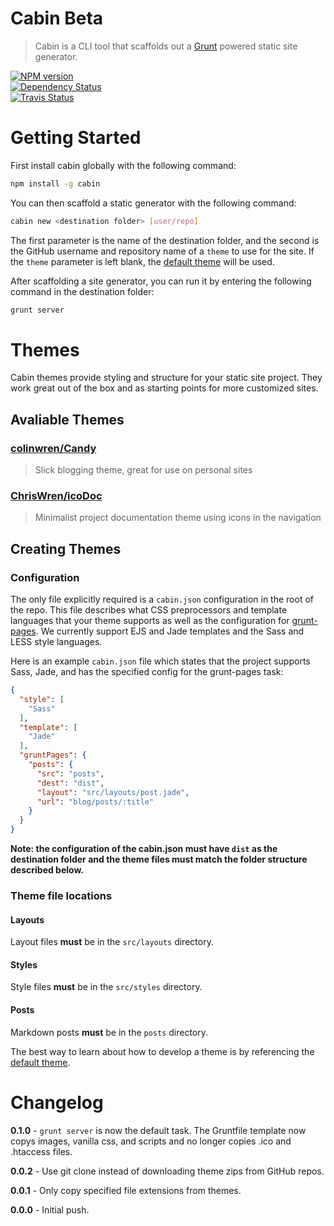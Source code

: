 # Cabin Beta
> Cabin is a CLI tool that scaffolds out a [Grunt](http://gruntjs.com/) powered static site generator.

[![NPM version](https://badge.fury.io/js/cabin.png)](http://badge.fury.io/js/cabin)  
[![Dependency Status](https://gemnasium.com/ChrisWren/Cabin.png)](https://gemnasium.com/ChrisWren/Cabin)   
[![Travis Status](https://travis-ci.org/colinwren/Cabin.png)](https://travis-ci.org/colinwren/Cabin)

# Getting Started

First install cabin globally with the following command:
```bash
npm install -g cabin
```
You can then scaffold a static generator with the following command:
```bash
cabin new <destination folder> [user/repo]
```
The first parameter is the name of the destination folder, and the second is the GitHub username and repository name of a `theme` to use for the site. If the `theme` parameter is left blank, the [default theme](https://github.com/colinwren/testTheme) will be used.

After scaffolding a site generator, you can run it by entering the following command in the destination folder:
```bash
grunt server
```
# Themes
Cabin themes provide styling and structure for your static site project. They work great out of the box and as starting points for more customized sites.

## Avaliable Themes

### [colinwren/Candy](https://github.com/colinwren/Candy)
> Slick blogging theme, great for use on personal sites

### [ChrisWren/icoDoc](http://chriswren.github.io/icoDoc/)
> Minimalist project documentation theme using icons in the navigation

## Creating Themes

### Configuration

The only file explicitly required is a `cabin.json` configuration in the root of the repo. This file describes what CSS preprocessors and template languages that your theme supports as well as the configuration for [grunt-pages](https://github.com/ChrisWren/grunt-pages). We currently support EJS and Jade templates and the Sass and LESS style languages.

Here is an example `cabin.json` file which states that the project supports Sass, Jade, and has the specified config for the grunt-pages task:
```json
{
  "style": [
    "Sass"
  ],
  "template": [
    "Jade"
  ],
  "gruntPages": {
    "posts": {
      "src": "posts",
      "dest": "dist",
      "layout": "src/layouts/post.jade",
      "url": "blog/posts/:title"
    }
  }
}
```
**Note: the configuration of the cabin.json must have `dist` as the destination folder and the theme files must match the folder structure described below.**

### Theme file locations

#### Layouts
Layout files **must** be in the `src/layouts` directory.

#### Styles
Style files **must** be in the `src/styles` directory.

#### Posts
Markdown posts **must** be in the `posts` directory.

The best way to learn about how to develop a theme is by referencing the [default theme](http://colinwren.github.io/Candy/).

# Changelog

**0.1.0** - `grunt server` is now the default task. The Gruntfile template now copys images, vanilla css, and scripts and no longer copies .ico and .htaccess files.

**0.0.2** - Use git clone instead of downloading theme zips from GitHub repos.

**0.0.1** - Only copy specified file extensions from themes.

**0.0.0** - Initial push.
